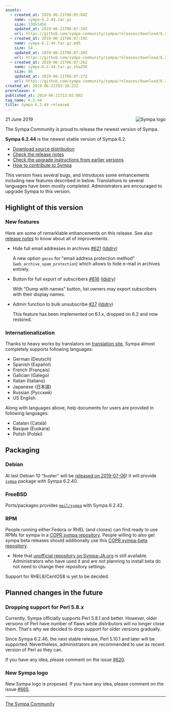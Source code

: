 ```yaml
---
assets:
  - created_at: 2019-06-21T06:05:04Z
    name: sympa-6.2.44.tar.gz
    size: 13051456
    updated_at: 2019-06-21T06:07:10Z
    url: https://github.com/sympa-community/sympa/releases/download/6.2.44/sympa-6.2.44.tar.gz
  - created_at: 2019-06-21T06:07:19Z
    name: sympa-6.2.44.tar.gz.md5
    size: 54
    updated_at: 2019-06-21T06:07:20Z
    url: https://github.com/sympa-community/sympa/releases/download/6.2.44/sympa-6.2.44.tar.gz.md5
  - created_at: 2019-06-21T06:07:26Z
    name: sympa-6.2.44.tar.gz.sha256
    size: 86
    updated_at: 2019-06-21T06:07:27Z
    url: https://github.com/sympa-community/sympa/releases/download/6.2.44/sympa-6.2.44.tar.gz.sha256
created_at: 2019-06-21T03:28:22Z
prerelease: 0
published_at: 2019-06-21T13:03:09Z
tag_name: 6.2.44
title: Sympa 6.2.44 released
---
```


<img align="right" src="https://www.sympa.org/_media/logos/old/sympa_multi_150x121.png" title="Sympa logo"/> 21 June 2019

The Sympa Community is proud to release the newest version of Sympa.

**Sympa 6.2.44** is the newest stable version of Sympa 6.2.

  - [Download source distribution](https://github.com/sympa-community/sympa/releases/download/6.2.44/sympa-6.2.44.tar.gz)
  - [Check the release notes](https://github.com/sympa-community/sympa/blob/6.2.44/NEWS.md)
  - [Check the upgrade instructions from earlier versions](https://sympa-community.github.io/manual/upgrade/notes.html)
  - [How to contribute to Sympa](https://github.com/sympa-community/sympa/blob/6.2.44/CONTRIBUTING.md)

This version fixes several bugs, and introduces some enhancements including new features described in below.  Translations to several languages have been mostly completed.  Administrators are encouraged to upgrade Sympa to this version.

Highlight of this version
-------------------------

### New features

Here are some of remarklable enhancements on this release.  See also [release notes](https://github.com/sympa-community/sympa/blob/6.2.44/NEWS.md) to know about all of improvements.

  - Hide full email addresses in archives [\#621](https://github.com/sympa-community/sympa/issues/621) ([ldidry](https://github.com/ldidry))

    A new option `gecos` for "email address protection method" (`web_archive_spam_protection`) which allows to hide e-mail in archives entirely.

  - Button for full export of subscribers [\#616](https://github.com/sympa-community/sympa/pull/616) ([ldidry](https://github.com/ldidry))

    With "Dump with names" button, list owners may export subscribers with their display names.

  - Admin function to bulk unsubscribe [\#27](https://github.com/sympa-community/sympa/issues/27) ([ldidry](https://github.com/ldidry))

    This feature has been implemented on 6.1.x, dropped on 6.2 and now restored.

### Internationalization

Thanks to heavy works by translators on [translation site](https://translate.sympa.org), Sympa almost completely supports following languages:

  * German (Deutsch)
  * Spanish (Español)
  * French (Français)
  * Galician (Galego)
  * Italian (Italiano)
  * Japanese (日本語)
  * Russian (Русский)
  * US English

Along with languages above, help documents for users are provided in following languages:

  * Catalan (Català)
  * Basque (Euskara)
  * Polish (Polski)

Packaging
-----------

### Debian

At last Debian 10 "buster" will be [released on 2019-07-06](https://wiki.debian.org/ReleasePartyBuster)!  It will provide [`sympa`](https://packages.debian.org/buster/sympa) package with Sympa 6.2.40.

### FreeBSD

Ports/packages provides [`mail/sympa`](https://www.freebsd.org/cgi/ports.cgi?query=sympa&sektion=mail) with Sympa 6.2.42.

### RPM

People running either Fedora or RHEL (and clones) can find ready to use RPMs for sympa in a [COPR sympa repository](https://copr.fedorainfracloud.org/coprs/xavierb/sympa/).  People willing to also get sympa beta releases should additionally use this [COPR sympa-beta repository](https://copr.fedorainfracloud.org/coprs/xavierb/sympa-beta/).

  * Note that [unofficial repository on Sympa-JA.org](http://sympa-ja.org/download/rhel/) is still available.  Administrators who have used it and are not planning to install beta do not need to change their repository settings.

Support for RHEL8/CentOS8 is yet to be decided.

Planned changes in the future
-----------------------------

### Dropping support for Perl 5.8.x

Currently, Sympa officially supports Perl 5.8.1 and better.  However, older versions of Perl have number of flaws while distributors will no longer close them.  That's why we decided to drop support for older versions gradually.

Since Sympa 6.2.46, the next stable release, Perl 5.10.1 and later will be supported.  Nevertheless, administrators are recommended to use as recent version of Perl as they can.

If you have any idea, please comment on the issue [\#620](https://github.com/sympa-community/sympa/issues/620).

### New Sympa logo

New Sympa logo is proposed.  If you have any idea, please comment on the issue [\#665](https://github.com/sympa-community/sympa/issues/665).

----
[The Sympa Community](https://github.com/sympa-community)
